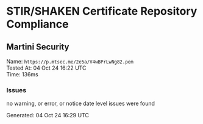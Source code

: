 # STIR/SHAKEN Certificate Repository Compliance

## Martini Security

Name: `https://p.mtsec.me/2e5a/V4wBPrLwNg82.pem`\
Tested At: 04 Oct 24 16:22 UTC\
Time: 136ms

### Issues

no warning, or error, or notice date level issues were found

Generated: 04 Oct 24 16:29 UTC
